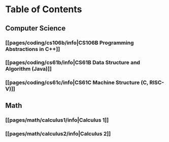Table of Contents
===
## Computer Science
### [[pages/coding/cs106b/info|CS106B Programming Abstractions in C++]]
### [[pages/coding/cs61b/info|CS61B Data Structure and Algorithm (Java)]]
### [[pages/coding/cs61c/info|CS61C Machine Structure (C, RISC-V)]]

## Math
### [[pages/math/calculus1/info|Calculus 1]]
### [[pages/math/calculus2/info|Calculus 2]]
